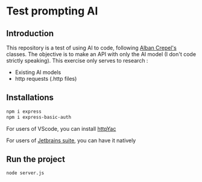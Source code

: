 # Test prompting AI

## Introduction

This repository is a test of using AI to code, following [Alban Crepel's](https://github.com/AlbanCrepel) classes. The objective is to make an API with only the AI model (I don't code strictly speaking). This exercise only serves to research :

- Existing AI models
- http requests (.http files)

## Installations

```bash
npm i express
npm i express-basic-auth
```

For users of VScode, you can install [httpYac](https://marketplace.visualstudio.com/items?itemName=anweber.vscode-httpyac)

For users of [Jetbrains suite](https://www.jetbrains.com/help/idea/exploring-http-syntax.html), you can have it natively


## Run the project

```bash
node server.js
```
